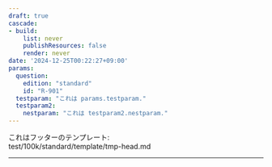 ```yaml
---
draft: true
cascade:
- build:
    list: never
    publishResources: false
    render: never
date: '2024-12-25T00:22:27+09:00'
params:
  question:
    edition: "standard"
    id: "R-901"
  testparam: "これは params.testparam."
  testparam2: 
    nestparam: "これは testparam2.nestparam."
---
```


これはフッターのテンプレート:  
test/100k/standard/template/tmp-head.md

---
